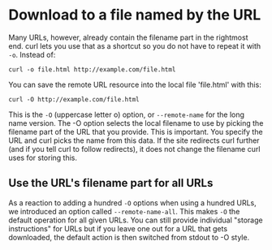 # Download to a file named by the URL

Many URLs, however, already contain the filename part in the rightmost
end. curl lets you use that as a shortcut so you do not have to repeat it with
`-o`. Instead of:

    curl -o file.html http://example.com/file.html

You can save the remote URL resource into the local file 'file.html' with this:

    curl -O http://example.com/file.html

This is the `-O` (uppercase letter o) option, or `--remote-name` for the long
name version. The -O option selects the local filename to use by picking the
filename part of the URL that you provide. This is important. You specify the
URL and curl picks the name from this data. If the site redirects curl further
(and if you tell curl to follow redirects), it does not change the filename
curl uses for storing this.

## Use the URL's filename part for all URLs

As a reaction to adding a hundred `-O` options when using a hundred URLs, we
introduced an option called `--remote-name-all`. This makes `-O` the default
operation for all given URLs. You can still provide individual "storage
instructions" for URLs but if you leave one out for a URL that gets
downloaded, the default action is then switched from stdout to -O style.

